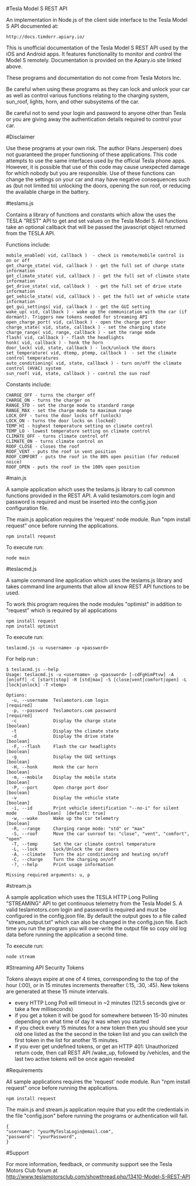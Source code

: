 #Tesla Model S REST API

An implementation in Node.js of the client side interface to the Tesla Model S API documented at: 

	http://docs.timdorr.apiary.io/

This is unofficial documentation of the Tesla Model S REST API used by the iOS and Android apps. It features functionality to monitor and control the Model S remotely. Documentation is provided on the Apiary.io site linked above.

These programs and documentation do not come from Tesla Motors Inc.

Be careful when using these programs as they can lock and unlock your car as well as control various functions relating to the charging system, sun_roof, lights, horn, and other subsystems of the car.

Be careful not to send your login and password to anyone other than Tesla or you are giving away the authentication details required to control your car.

#Disclaimer

Use these programs at your own risk. The author (Hans Jespersen) does not guaranteed the proper functioning of these applications. This code attempts to use the same interfaces used by the official Tesla phone apps. However, it is possible that use of this code may cause unexpected damage for which nobody but you are responsible. Use of these functions can change the settings on your car and may have negative consequences such as (but not limited to) unlocking the doors, opening the sun roof, or reducing the available charge in the battery.

#teslams.js 

Contains a library of functions and constants which allow the uses the TESLA "REST" API to get and set values on the Tesla Model S. 
All functions take an optional callback that will be passed the javascript object returned from the TESLA API.

Functions include:

	mobile_enabled( vid, callback )  - check is remote/mobile control is on or off
	get_charge_state( vid, callback ) - get the full set of charge state information
	get_climate_state( vid, callback ) - get the full set of climate state information 
	get_drive_state( vid, callback )  - get the full set of drive state information
	get_vehicle_state( vid, callback ) - get the full set of vehicle state information 
	get_gui_settings( vid, callback ) - get the GUI setting
	wake_up( vid, callback ) - wake up the communication with the car (if dormant). Triggers new tokens needed for streaming API
	open_charge_port( vid, callback ) - open the charge port door 
	charge_state( vid, state, callback ) - set the charging state 
	charge_range( vid, range, callback ) - set the range mode 
	flash( vid, callback ) - flash the headlights 
	honk( vid, callback ) - honk the horn 
	door_lock( vid, state, callback ) - lock/unlock the doors 
	set_temperature( vid, dtemp, ptemp, callback )  - set the climate control temperatures
	auto_conditioning( vid, state, callback ) - turn on/off the climate control (HVAC) system
	sun_roof( vid, state, callback ) - control the sun roof 

Constants include:

	CHARGE_OFF - turns the charger off
	CHARGE_ON - turns the charger on
	RANGE_STD - set the charge mode to standard range
	RANGE_MAX - set the charge mode to maximum range
	LOCK_OFF - turns the door locks off (unlock)
	LOCK_ON - turns the door locks on (locked)
	TEMP_HI - highest temperature setting on climate control
	TEMP_LO - lowest temperature setting on climate control
	CLIMATE_OFF - turns climate control off
	CLIMATE_ON - turns climate control on
	ROOF_CLOSE - closes the roof
	ROOF_VENT - puts the roof in vent position
	ROOF_COMFORT - puts the roof in the 80% open position (for reduced noice)
	ROOF_OPEN - puts the roof in the 100% open position

#main.js

A sample application which uses the teslams.js library to call common functions provided in the REST API.
A valid teslamotors.com login and password is required and must be inserted into the config.json configuration file.

The main.js application requires the 'request' node module. Run "npm install request" once before running the applications.

	npm install request

To execute run: 

	node main

#teslacmd.js

A sample command line application which uses the teslams.js library and takes command line arguments that allow all know REST API functions to be used.

To work this program requires the node modules "optimist" in addition to "request" which is required by all applications
	
	npm install request
	npm install optimist

To execute run:

	teslacmd.js -u <username> -p <password>

For help run :

	$ teslacmd.js --help
	Usage: teslacmd.js -u <username> -p <password> [-cdFgHimPtvw] -A [on|off] -C [start|stop] -R [std|max] -S [close|vent|comfort|open] -L [lock|unlock] -T <temp>
	
	Options:
	  -u, --username  Teslamotors.com login                                        [required]
	  -p, --password  Teslamotors.com password                                     [required]
	  -c              Display the charge state                                     [boolean]
	  -t              Display the climate state
	  -d              Display the drive state                                      [boolean]
	  -F, --flash     Flash the car headlights                                     [boolean]
	  -g              Display the GUI settings                                     [boolean]
	  -H, --honk      Honk the car horn                                            [boolean]
	  -m, --mobile    Display the mobile state                                     [boolean]
	  -P, --port      Open charge port door                                        [boolean]
	  -v              Display the vehicle state                                    [boolean]
	  -i, --id        Print vehicle identification "--no-i" for silent mode        [boolean]  [default: true]
	  -w, --wake      Wake up the car telemetry                                    [boolean]
	  -R, --range     Charging range mode: "std" or "max"
	  -S, --roof      Move the car sunroof to: "close", "vent", "comfort", "open"
	  -T, --temp      Set the car climate control temperature
	  -L, --lock      Lock/Unlock the car doors
	  -A, --climate   Turn the air conditioning and heating on/off
	  -C, --charge    Turn the charging on/off
	  -?, --help      Print usage information
	
	Missing required arguments: u, p
	
#stream.js 

A sample application which uses the TESLA HTTP Long Polling "STREAMING" API to get continuous telemetry from the Tesla Model S. 
A valid teslamotors.com login and password is required and must be configured in the config.json file. 
By default the output goes to a file called "stream_output.txt" which can also be changed in the config.json file. Each time you run the program you will over-write the output file so copy old log data before running the application a second time.


To execute run:

	node stream
	
#Streaming API Security Tokens

Tokens always expire at one of 4 times, corresponding to the top of the hour (:00), or in 15 minutes increments thereafter (:15, :30, :45). New tokens are generated at these 15 minute intervals. 

- every HTTP Long Poll will timeout in ~2 minutes (121.5 seconds give or take a few milliseconds)
- if you get a token it will be good for somewhere between 15-30 minutes depending on what time of day it was when you started
- if you check every 15 minutes for a new token then you should see your old one listed as the the second in the token list and you can switch the first token in the list for another 15 minutes.
- if you ever get undefined tokens, or get an HTTP 401: Unauthorized return code, then call REST API /wake_up, followed by /vehicles, and the last two active tokens will be once again revealed


#Requirements

All sample applications requires the 'request' node module. Run "npm install request" once before running the applications.

	npm install request

The main.js and stream.js application require that you edit the credentials in the file "config.json" before running the programs or authentication will fail.

	{
	"username": "yourMyTeslaLogin@email.com",
	"password": "yourPassword",
	}

#Support

For more information, feedback, or community support see the Tesla Motors Club forum at http://www.teslamotorsclub.com/showthread.php/13410-Model-S-REST-API

